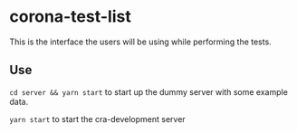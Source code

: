 # corona-test-list

This is the interface the users will be using while performing the tests.

## Use

`cd server && yarn start` to start up the dummy server with some example data.

`yarn start` to start the cra-development server